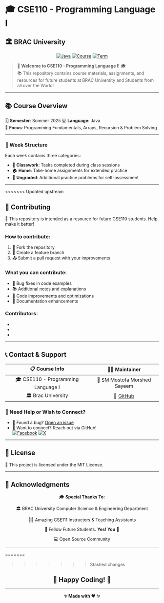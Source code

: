 # 🎓 CSE110 - Programming Language I
## 🏛️ BRAC University

<div align="center">

[![Java](https://img.shields.io/badge/Java-ED8B00?style=flat&logo=openjdk&logoColor=white)](https://www.oracle.com/java/)
[![Course](https://img.shields.io/badge/Course-CSE110-blue)](https://github.com/MostofaMorshedSayeem/CSE110)
[![Term](https://img.shields.io/badge/Term-Summer%202025-cyan)](https://github.com/MostofaMorshedSayeem/CSE110)

</div>

> 🌟 **Welcome to CSE110 - Programming Language I!** 🎓  
> 📚 This repository contains course materials, assignments, and resources for future students at BRAC University and Students from all over the World!  


---

## 📚 Course Overview

🗓️ **Semester**: Summer 2025
💻 **Language**: Java  
🎯 **Focus**: Programming Fundamentals, Arrays, Recursion & Problem Solving


---

### 📂 Week Structure
Each week contains three categories:
- 🏫 **Classwork**: Tasks completed during class sessions
- 🏠 **Home**: Take-home assignments for extended practice  
- 📝 **Ungraded**: Additional practice problems for self-assessment


---

<<<<<<< Updated upstream
## 🤝 Contributing

🎯 This repository is intended as a resource for future CSE110 students. Help make it better! 

### How to contribute:
1. 🍴 Fork the repository
2. 🌿 Create a feature branch  
3. 📤 Submit a pull request with your improvements

### What you can contribute:
- 🐛 Bug fixes in code examples
- 📚 Additional notes and explanations
- 🔧 Code improvements and optimizations
- 📖 Documentation enhancements
  

### Contributors:
-
-
-

---

## 📞 Contact & Support

<div align="center">

| 📋 **Course Info** | 👨‍💻 **Maintainer** |
|:---:|:---:|
| 🎓 CSE110 - Programming Language I | 👤 SM Mostofa Morshed Sayeem |
| 🏛️ Brac University | 🔗 [GitHub](https://github.com/MostofaMorshedSayeem) |

</div>

### 💬 Need Help or Wish to Connect?
- 🐛 Found a bug? [Open an issue](https://github.com/MostofaMorshedSayeem/CSE110/issues)
- 📧 Want to connect? Reach out via GitHub!  
   [![Facebook](https://img.shields.io/badge/-Facebook-1877F2?style=flat&logo=facebook&logoColor=white)](https://www.facebook.com/smmmsmo)
   [![X](https://img.shields.io/badge/-X-000000?style=flat&logo=x&logoColor=white)](https://x.com/smmmsmo)
---

## 📄 License

📜 This project is licensed under the MIT License.

---

## 🙏 Acknowledgments

<div align="center">

🎓 **Special Thanks To:**

🏛️ BRAC University Computer Science & Engineering Department  

👨‍🏫 Amazing CSE111 Instructors & Teaching Assistants  

👥 Fellow Future Students. **Yes! You** 🫵

💻 Open Source Community  

</div>

---

=======
>>>>>>> Stashed changes
<div align="center">

## 🎉 **Happy Coding!** 🚀

---

**✨ Made with ❤️  ✨**

</div>
